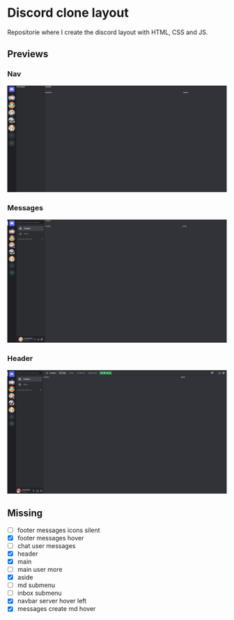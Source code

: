 # Discord clone layout

Repositorie where I create the discord layout with HTML, CSS and JS.

## Previews

### Nav

![Discord layout nav preview](./previews-gh/discord-layout-nav.png)

### Messages

![Discord layout messages preview](./previews-gh/discord-layout-messages.png)

### Header

![Discord layout header preview](./previews-gh/discord-layout-header.png)

## Missing

* [ ] footer messages icons silent
* [x] footer messages hover
* [ ] chat user messages
* [x] header
* [x] main
* [ ] main user more
* [x] aside
* [ ] md submenu
* [ ] inbox submenu
* [x] navbar server hover left
* [x] messages create md hover
